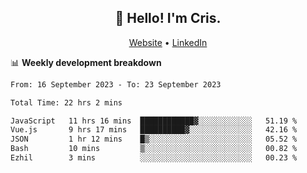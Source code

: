 
<h2 align="center">👋 Hello! I'm Cris.</h2>
<p align="center">
  <a href="https://www.criscunas.dev">Website</a> •
  <a href="https://www.linkedin.com/in/cristophercunas/">LinkedIn</a> 
</p>


📊 **Weekly development breakdown**
<!--START_SECTION:waka-->

```txt
From: 16 September 2023 - To: 23 September 2023

Total Time: 22 hrs 2 mins

JavaScript   11 hrs 16 mins  ████████████▓░░░░░░░░░░░░   51.19 %
Vue.js       9 hrs 17 mins   ██████████▓░░░░░░░░░░░░░░   42.16 %
JSON         1 hr 12 mins    █▒░░░░░░░░░░░░░░░░░░░░░░░   05.52 %
Bash         10 mins         ▒░░░░░░░░░░░░░░░░░░░░░░░░   00.82 %
Ezhil        3 mins          ░░░░░░░░░░░░░░░░░░░░░░░░░   00.23 %
```

<!--END_SECTION:waka-->
